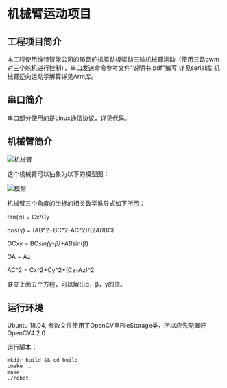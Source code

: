 # 机械臂运动项目

## 工程项目简介

本工程使用维特智能公司的16路舵机驱动板驱动三轴机械臂运动（使用三路pwm对三个舵机进行控制），串口发送命令参考文件"说明书.pdf"编写,详见serial库,机械臂逆向运动学解算详见Arm库。

## 串口简介

串口部分使用的是Linux通信协议，详见代码。

## 机械臂简介

![机械臂](/home/robot/机械臂.png)

这个机械臂可以抽象为以下的模型图：

![模型](/home/robot/模型图.png)

机械臂三个角度的坐标的相关数学推导式如下所示：

tan(α) = Cx/Cy

cos(γ) = (AB^2+BC^2-AC^2)/(2*AB*BC)

OCxy = BC*sin(γ-β)+AB*sin(β)

OA = Az

AC^2 = Cx^2+Cy^2+(Cz-Az)^2

联立上面五个方程，可以解出α，β，γ的值。

## 运行环境

Ubuntu 18.04, 参数文件使用了OpenCV里FileStorage类，所以应先配置好OpenCV4.2.0

运行脚本：

```
mkdir build && cd build
cmake ..
make
./robot
```
